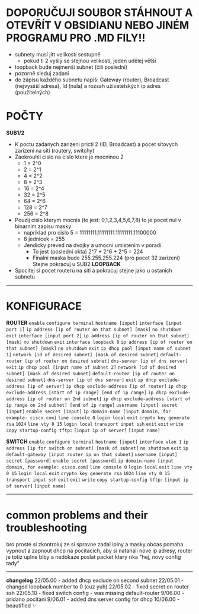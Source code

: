 # DOPORUČUJI SOUBOR STÁHNOUT A OTEVŘÍT V OBSIDIANU NEBO JINÉM PROGRAMU PRO .MD FILY!!

- subnety musí jítt velikostí sestupně
	- pokud ti 2 vyšly se stejnou velikostí, jeden udělej větši
- loopback bude nejmenší subnet (čili poslední)
- pozorně sleduj zadaní
- do zápisu každého subnetu napiš: Gateway (router), Broadcast (nejvysšší adresa), Id (nula) a rozsah uživatelských ip adres (použitelných)

# POČTY
**SUB1/2**
- K poctu zadanych zarizeni pricti 2 (ID, Broadcast) a pocet sitovych zarizeni na siti (routery, switchy)
- Zaokrouhli cislo na cislo ktere je mocninou 2
	- 1 = 2^0
	- 2 = 2^1
	- 4 = 2^2
	- 8 = 2^3
	- 16 = 2^4
	- 32 = 2^5
	- 64 = 2^6
	- 128 = 2^7
	- 256 = 2^8
- Pouzij cislo kterym mocnis (to jest: 0,1,2,3,4,5,6,7,8) to je pocet nul v binarnim zapisu masky
	- napriklad pro cislo 5 = 11111111.11111111.11111111.11100000
	- 8 jednicek = 255
	- Jendicky preved na dvojky a umocni umistenim v poradi
		- To jest (posledni okta) 2^7 + 2^6 + 2^5 = 224
		- Finalni maska bude 255.255.255.224 (pro pocet 32 zarizeni)
Stejne pokracuj u SUB2
**LOOPBACK**
- Spocitej si pocet routeru na siti a pokracuj stejne jako u ostanich subnetu

- - -

# KONFIGURACE
**ROUTER**
`enable`
`configure terminal`
`hostname [input]`
`interface [input port 1]`
	`ip address [ip of router on that subnet] [mask]`
	`no shutdown`
	`exit`
`interface [input port 2]`
	`ip address [ip of router on that subnet] [mask]`
	`no shutdown`
	`exit`
`interface loopback 0`
	`ip address [ip of router on that subnet] [mask]`
	`no shutdown`
	`exit`
`ip dhcp pool [input name of subnet 1]`
	`network [id of desired subnet] [mask of desired subnet]`
	`default-router [ip of router on desired subnet]`
	`dns-server [ip of dns server]`
	`exit`
`ip dhcp pool [input name of subnet 2]`
	`network [id of desired subnet] [mask of desired subnet]`
	`default-router [ip of router on desired subnet]`
	`dns-server [ip of dns server]`
	`exit`
`ip dhcp exclude-address [ip of server]`
`ip dhcp exclude-address [ip of router]`
`ip dhcp exclude-address [start of ip range] [end of ip range]`
`ip dhcp exclude-address [ip of router on 2nd subnet]`
`ip dhcp exclude-address [start of ip range on 2nd subnet] [end of ip range]`
`username [input] secret [input]`
`enable secret [input]`
`ip domain-name [input domain, for example: cisco.com]`
`line console 0`
	`login local`
	`exit`
`crypto key generate rsa`
	`1024`
`line vty 0 15`
	`login local`
	`transport input ssh`
	`exit`
`exit`
`write`
`copy startup-config tftp:`
	`[input ip of server]`
	`[input name]`

**SWITCH**
`enable`
`configure terminal`
`hostname [input]`
`interface vlan 1`
	`ip address [ip for switch on subnet] [mask of subnet]`
	`no shutdown`
	`exit`
`ip default-gateway [input router ip on that subnet]`
`username [input] secret [password]`
`enable secret [password]`
`ip domain-name [input domain, for example: cisco.com]`
`line console 0`
	`login local`
	`exit`
`line vty 0 15`
	`login local`
	`exit`
`crypto key generate rsa`
	`1024`
`line vty 0 15`
	`transport input ssh`
	`exit`
`exit`
`write`
`copy startup-config tftp:`
	`[input ip of server]`
	`[input name]`

- - -

# common problems and their troubleshooting
bro proste si zkontroluj ze si spravne zadal ipiny a masky
obcas pomaha vypnout a zapnout dhcp na pocitacich, aby si natahali nove ip adresy, router je totiz uplne blby a nedokaze poslat packet ktery rika "hej, novy config tady"

- - -

**changelog**
22/05.00 - added dhcp exclude on second subnet
22/05.01 - changed loopback number to 0 (cuz yuh)
22/05.02 - fixed secret on router ssh
22/05.10 - fixed switch config - was missing default-router
9/06.00 - pridano pocitani
9/06.01 - added dns server config for dhcp
10/06.00 - beautified ✨